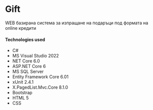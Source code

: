 # Gift
WEB базирана система за изпращане на подаръци под формата на online кредити

#### Technologies used
- C#
- MS Visual Studio 2022
- NET Core 6.0
- ASP.NET Core 6
- MS SQL Server
- Entity Framework Core 6.01
- xUnit 2.4.1
- X.PagedList.Mvc.Core 8.1.0
- Bootstrap
- HTML 5
- CSS
